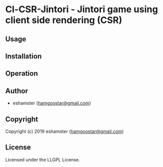 # Cl-CSR-Jintori - Jintori game using client side rendering (CSR)

## Usage

## Installation

## Operation


## Author

- eshamster (hamgoostar@gmail.com)

## Copyright

Copyright (c) 2019 eshamster (hamgoostar@gmail.com)

## License

Licensed under the LLGPL License.
